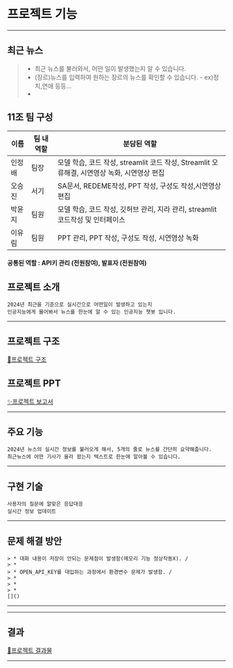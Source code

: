 # 프로젝트 기능

***
## 최근 뉴스
> * 최근 뉴스를 불러와서, 어떤 일이 발생했는지 알 수 있습니다.
> * (장르)뉴스를 입력하여 원하는 장르의 뉴스를 확인할 수 있습니다. - ex)정치,연애 등등...
> * 

## 11조 팀 구성
| 이름 | 팀 내 역할 | 분담된 역할 |
| ---------- | ---------- | ---------- |
| 인정배 | 팀장 | 모델 학습, 코드 작성, streamlit 코드 작성, Streamlit 오류해결, 시연영상 녹화, 시연영상 편집 |
| 오승진 | 서기 | SA문서, REDEME작성, PPT 작성, 구성도 작성,시연영상편집 |
| 박윤지 | 팀원 | 모델 학습, 코드 작성, 깃허브 관리, 지라 관리, streamlit 코드작성 및 인터페이스 |
| 이유림 | 팀원 | PPT 관리, PPT 작성, 구성도 작성, 시연영상 녹화 |

#### 공통된 역할 : API키 관리 (전원참여), 발표자 (전원참여)

## 프로젝트 소개
```
2024년 최근을 기준으로 실시간으로 어떤일이 발생하고 있는지
인공지능에게 물어봐서 뉴스를 한눈에 알 수 있는 인공지능 챗봇 입니다.
```
***

## 프로젝트 구조
[🔑프로젝트 구조](https://excalidraw.com/#json=ED4BwHOG0jHne1OagL10a,IyZajZv-LNnOq8VJz_AVKg)
## 프로젝트 PPT
[✨프로젝트 보고서](https://docs.google.com/presentation/d/1Es9X6uiWgfBH_jLD8_vWzjJNfTw97hQ_kcZoeq4DXLA/edit#slide=id.p1)
***

## 주요 기능
```
2024년 뉴스의 실시간 정보를 불러오게 해서, 5개의 줄로 뉴스를 간단히 요약해줍니다.
최근뉴스에 어떤 기사가 올라 왔는지 텍스트로 한눈에 알아볼 수 있습니다.
```
***

## 구현 기술
```
사용자의 질문에 알맞은 응답대응
실시간 정보 업데이트
```
***

## 문제 해결 방안
```
> * 대화 내용이 저장이 안되는 문제점이 발생함(메모리 기능 정상작동X). /
> *
> * OPEN_API_KEY를 대입하는 과정에서 환경변수 문제가 발생함. / 
> *
> *
> *
[]()
```
***



***
## 결과
[🎈프로젝트 결과물](https://www.notion.so/teamsparta/1382dc3ef5148165a486d8762ac90467)
***

## 




